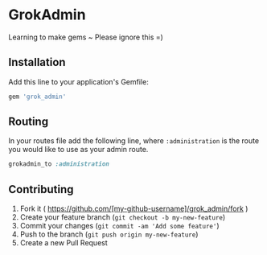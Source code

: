 # GrokAdmin

Learning to make gems ~ Please ignore this =)

## Installation

Add this line to your application's Gemfile:

```ruby
gem 'grok_admin'
```

## Routing

In your routes file add the following line, where `:administration` is the route you would like to use as your admin route.

```ruby
grokadmin_to :administration
```

## Contributing

1. Fork it ( https://github.com/[my-github-username]/grok_admin/fork )
2. Create your feature branch (`git checkout -b my-new-feature`)
3. Commit your changes (`git commit -am 'Add some feature'`)
4. Push to the branch (`git push origin my-new-feature`)
5. Create a new Pull Request
